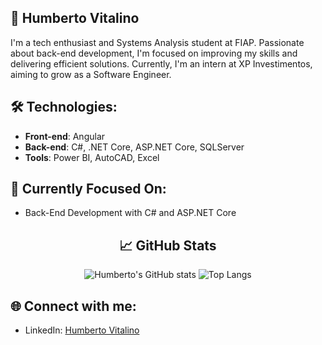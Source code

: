 ## 🌟 Humberto Vitalino

I'm a tech enthusiast and Systems Analysis student at FIAP. Passionate about back-end development, I'm focused on improving my skills and delivering efficient solutions. Currently, I'm an intern at XP Investimentos, aiming to grow as a Software Engineer.

## 🛠️ Technologies:
- **Front-end**: Angular
- **Back-end**: C#, .NET Core, ASP.NET Core, SQLServer
- **Tools**: Power BI, AutoCAD, Excel

## 🔄 Currently Focused On:
- Back-End Development with C# and ASP.NET Core

<div align="center">

## 📈 GitHub Stats

![Humberto's GitHub stats](https://github-readme-stats.vercel.app/api?username=humbertovitalino&show_icons=true&theme=tokyonight&bg_color=000000&title_color=FF0000&icon_color=FF0000&text_color=FFFFFF)
![Top Langs](https://github-readme-stats.vercel.app/api/top-langs/?username=humbertovitalino&layout=compact&bg_color=000000&title_color=FF0000&text_color=FFFFFF)

</div>

## 🌐 Connect with me:
- LinkedIn: [Humberto Vitalino](https://www.linkedin.com/in/humbertovitalino/)
